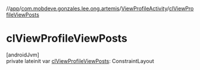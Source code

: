 //[app](../../../index.md)/[com.mobdeve.gonzales.lee.ong.artemis](../index.md)/[ViewProfileActivity](index.md)/[clViewProfileViewPosts](cl-view-profile-view-posts.md)

# clViewProfileViewPosts

[androidJvm]\
private lateinit var [clViewProfileViewPosts](cl-view-profile-view-posts.md): ConstraintLayout
